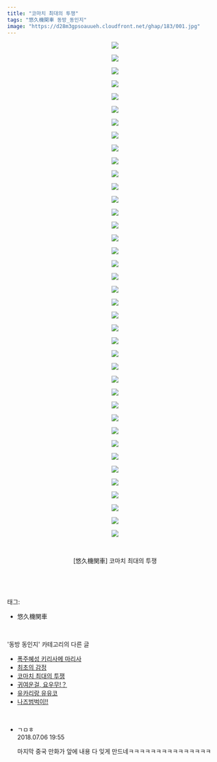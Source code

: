 ```yaml
---
title: "코마치 최대의 투쟁"
tags: "悠久機関車 동방_동인지"
image: "https://d28m3gpsoauueh.cloudfront.net/ghap/183/001.jpg"
---
```

<div class="article">
<p style="text-align: center; clear: none; float: none;"><img src="{{ site.imgserver4 }}/ghap/183/001.jpg"/></p>
<p style="text-align: center; clear: none; float: none;"><img src="{{ site.imgserver4 }}/ghap/183/002.jpg"/></p>
<p style="text-align: center; clear: none; float: none;"><img src="{{ site.imgserver4 }}/ghap/183/003.jpg"/></p>
<p style="text-align: center; clear: none; float: none;"><img src="{{ site.imgserver4 }}/ghap/183/004.jpg"/></p>
<p style="text-align: center; clear: none; float: none;"><img src="{{ site.imgserver4 }}/ghap/183/005.png"/></p>
<p style="text-align: center; clear: none; float: none;"><img src="{{ site.imgserver4 }}/ghap/183/006.png"/></p>
<p style="text-align: center; clear: none; float: none;"><img src="{{ site.imgserver4 }}/ghap/183/007.png"/></p>
<p style="text-align: center; clear: none; float: none;"><img src="{{ site.imgserver4 }}/ghap/183/008.png"/></p>
<p style="text-align: center; clear: none; float: none;"><img src="{{ site.imgserver4 }}/ghap/183/009.png"/></p>
<p style="text-align: center; clear: none; float: none;"><img src="{{ site.imgserver4 }}/ghap/183/010.png"/></p>
<p style="text-align: center; clear: none; float: none;"><img src="{{ site.imgserver4 }}/ghap/183/011.png"/></p>
<p style="text-align: center; clear: none; float: none;"><img src="{{ site.imgserver4 }}/ghap/183/012.png"/></p>
<p style="text-align: center; clear: none; float: none;"><img src="{{ site.imgserver4 }}/ghap/183/013.png"/></p>
<p style="text-align: center; clear: none; float: none;"><img src="{{ site.imgserver4 }}/ghap/183/014.png"/></p>
<p style="text-align: center; clear: none; float: none;"><img src="{{ site.imgserver4 }}/ghap/183/015.png"/></p>
<p style="text-align: center; clear: none; float: none;"><img src="{{ site.imgserver4 }}/ghap/183/016.png"/></p>
<p style="text-align: center; clear: none; float: none;"><img src="{{ site.imgserver4 }}/ghap/183/017.png"/></p>
<p style="text-align: center; clear: none; float: none;"><img src="{{ site.imgserver4 }}/ghap/183/018.png"/></p>
<p style="text-align: center; clear: none; float: none;"><img src="{{ site.imgserver4 }}/ghap/183/019.png"/></p>
<p style="text-align: center; clear: none; float: none;"><img src="{{ site.imgserver4 }}/ghap/183/020.png"/></p>
<p style="text-align: center; clear: none; float: none;"><img src="{{ site.imgserver4 }}/ghap/183/021.png"/></p>
<p style="text-align: center; clear: none; float: none;"><img src="{{ site.imgserver4 }}/ghap/183/022.png"/></p>
<p style="text-align: center; clear: none; float: none;"><img src="{{ site.imgserver4 }}/ghap/183/023.png"/></p>
<p style="text-align: center; clear: none; float: none;"><img src="{{ site.imgserver4 }}/ghap/183/024.png"/></p>
<p style="text-align: center; clear: none; float: none;"><img src="{{ site.imgserver4 }}/ghap/183/025.png"/></p>
<p style="text-align: center; clear: none; float: none;"><img src="{{ site.imgserver4 }}/ghap/183/026.png"/></p>
<p style="text-align: center; clear: none; float: none;"><img src="{{ site.imgserver4 }}/ghap/183/027.png"/></p>
<p style="text-align: center; clear: none; float: none;"><img src="{{ site.imgserver4 }}/ghap/183/028.png"/></p>
<p style="text-align: center; clear: none; float: none;"><img src="{{ site.imgserver4 }}/ghap/183/029.png"/></p>
<p style="text-align: center; clear: none; float: none;"><img src="{{ site.imgserver4 }}/ghap/183/030.png"/></p>
<p style="text-align: center; clear: none; float: none;"><img src="{{ site.imgserver4 }}/ghap/183/031.png"/></p>
<p style="text-align: center; clear: none; float: none;"><img src="{{ site.imgserver4 }}/ghap/183/032.png"/></p>
<p style="text-align: center; clear: none; float: none;"><img src="{{ site.imgserver4 }}/ghap/183/033.png"/></p>
<p style="text-align: center; clear: none; float: none;"><img src="{{ site.imgserver4 }}/ghap/183/034.png"/></p>
<p style="text-align: center; clear: none; float: none;"><img src="{{ site.imgserver4 }}/ghap/183/035.png"/></p>
<p style="text-align: center; clear: none; float: none;"><img src="{{ site.imgserver4 }}/ghap/183/036.png"/></p>
<p style="text-align: center; clear: none; float: none;"><img src="{{ site.imgserver4 }}/ghap/183/037.png"/></p>
<p style="text-align: center; clear: none; float: none;"><img src="{{ site.imgserver4 }}/ghap/183/038.png"/></p>
<p style="text-align: center; clear: none; float: none;"><img src="{{ site.imgserver4 }}/ghap/183/039.jpg"/></p>
<p style="text-align: center; clear: none; float: none;"><br/></p>
<p style="text-align: center; clear: none; float: none;">[悠久機関車] 코마치 최대의 투쟁</p>
<p><br/></p>
</div><br/>
<div class="tagTrail">
<p>태그: </p>
<ul>
<li>悠久機関車</li>
</ul>
</div><br/>
<div class="another">
<p>'동방 동인지' 카테고리의 다른 글</p>
<ul>
<li><a href="/ghap_185">폭주혜성 키리사메 마리사</a></li>
<li><a href="/ghap_184">최초의 감정</a></li>
<li><a href="/ghap_183">코마치 최대의 투쟁</a></li>
<li><a href="/ghap_182">귀여운걸, 요우무!？</a></li>
<li><a href="/ghap_181">유카리랑 유유코</a></li>
<li><a href="/ghap_180">나즈범벅이!!</a></li>
</ul>
</div><br/>
<div class="cb_module cb_fluid">
<div class="cb_wrt cb_profile">
<div class="comment">
<ul>
<li class="cb_thumb_off" id="comment15281630">
<div class="cb_comment_area">
<div class="cb_info_area">
<div class="cb_section">
<span class="cb_nick_name">ㄱㅁㅎ</span>
</div>
<div class="cb_section">
<span class="cb_date">2018.07.06 19:55 </span>
</div>
</div>
<div class="cb_dsc_comment">
<p class="cb_dsc">
											마지막 중국 만화가 앞에 내용 다 잊게 만드네ㅋㅋㅋㅋㅋㅋㅋㅋㅋㅋㅋㅋㅋㅋㅋ
										</p>
</div>
</div></li>
</ul>
</div>
</div><!-- commentList close -->
</div><br/>
